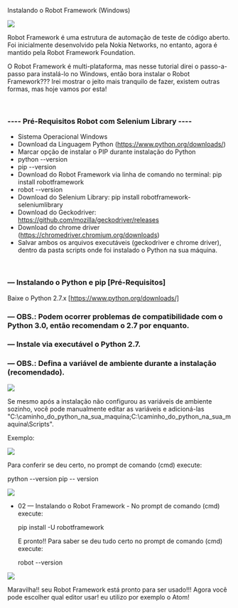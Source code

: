 Instalando o Robot Framework (Windows)

<div align="left">
<img src="https://github.com/fabiosouthsystem/Instala-o-e-configura-o-Robot-Framework/blob/main/r0.png">
</p>
Robot Framework é uma estrutura de automação de teste de código aberto. Foi inicialmente desenvolvido pela Nokia Networks, no entanto, agora é mantido pela Robot Framework Foundation.

O Robot Framework é multi-plataforma, mas nesse tutorial direi o passo-a-passo para instalá-lo no Windows, então bora instalar o Robot Framework??? Irei mostrar o jeito mais tranquilo de fazer, existem outras formas, mas hoje vamos por esta!

<br/>

### ---- Pré-Requisitos Robot com Selenium Library ----
- Sistema Operacional Windows
- Download da Linguagem Python (https://www.python.org/downloads/)
- Marcar opção de instalar o PIP durante instalação do Python
- python --version
- pip --version
- Download do Robot Framework via linha de comando no terminal: pip install robotframework
- robot --version
- Download do Selenium Library: pip install robotframework-seleniumlibrary
- Download do Geckodriver: https://github.com/mozilla/geckodriver/releases
- Download do chrome driver (https://chromedriver.chromium.org/downloads)
- Salvar ambos os arquivos executáveis (geckodriver e chrome driver), dentro da pasta scripts onde foi instalado o Python na sua máquina.

<br/>


### — Instalando o Python e pip [Pré-Requisitos]
Baixe o Python 2.7.x [https://www.python.org/downloads/] 
### — OBS.: Podem ocorrer problemas de compatibilidade com o Python 3.0, então recomendam o 2.7 por enquanto.
### — Instale via executável o Python 2.7. 
### — OBS.: Defina a variável de ambiente durante a instalação (recomendado).


<div align="left">
<img src="https://github.com/fabiosouthsystem/Instala-o-e-configura-o-Robot-Framework/blob/main/r2.png">
  
Se mesmo após a instalação não configurou as variáveis de ambiente sozinho, você pode manualmente editar as variáveis e adicioná-las "C:\caminho_do_python_na_sua_maquina\;C:\caminho_do_python_na_sua_maquina\Scripts".

Exemplo: 

<div align="left">
<img src="https://github.com/fabiosouthsystem/Instala-o-e-configura-o-Robot-Framework/blob/main/r3.png">
  
Para conferir se deu certo, no prompt de comando (cmd) execute:

python --version
pip -- version
  
<div align="left">
<img src="https://github.com/fabiosouthsystem/Instala-o-e-configura-o-Robot-Framework/blob/main/r4.png">

<ul>
    <li>02 — Instalando o Robot Framework   
  - No prompt de comando (cmd) execute:
      
pip install -U robotframework
      
  E pronto!! Para saber se deu tudo certo no prompt de comando (cmd) execute:

robot --version
</ul>
  
<div align="left">
<img src="https://github.com/fabiosouthsystem/Instala-o-e-configura-o-Robot-Framework/blob/main/r5.png">

Maravilha!! seu Robot Framework está pronto para ser usado!!! Agora você pode escolher qual editor usar! eu utilizo por exemplo o Atom!
